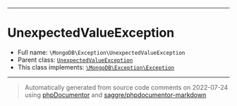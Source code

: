 ***

# UnexpectedValueException





* Full name: `\MongoDB\Exception\UnexpectedValueException`
* Parent class: [`UnexpectedValueException`](../Driver/Exception/UnexpectedValueException.md)
* This class implements:
[`\MongoDB\Exception\Exception`](./Exception.md)






***
> Automatically generated from source code comments on 2022-07-24 using [phpDocumentor](http://www.phpdoc.org/) and [saggre/phpdocumentor-markdown](https://github.com/Saggre/phpDocumentor-markdown)
